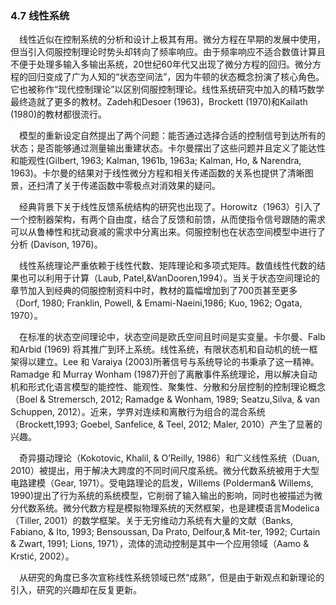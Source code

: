 ### 4.7 线性系统

　线性近似在控制系统的分析和设计上极其有用。微分方程在早期的发展中使用，但当引入伺服控制理论时势头却转向了频率响应。由于频率响应不适合数值计算且不便于处理多输入多输出系统，20世纪60年代又出现了微分方程的回归。微分方程的回归变成了广为人知的“状态空间法”，因为牛顿的状态概念扮演了核心角色。它也被称作“现代控制理论”以区别伺服控制理论。线性系统研究中加入的精巧数学最终造就了更多的教材。Zadeh和Desoer (1963)，Brockett (1970)和Kailath (1980)的教材都很流行。

　模型的重新设定自然提出了两个问题：能否通过选择合适的控制信号到达所有的状态；是否能够通过测量输出重建状态。卡尔曼摆出了这些问题并且定义了能达性和能观性(Gilbert, 1963; Kalman, 1961b, 1963a; Kalman, Ho, & Narendra, 1963)。卡尔曼的结果对于线性微分方程和相关传递函数的关系也提供了清晰图景，还扫清了关于传递函数中零极点对消效果的疑问。

　经典背景下关于线性反馈系统结构的研究也出现了。Horowitz（1963）引入了一个控制器架构，有两个自由度，结合了反馈和前馈，从而使指令信号跟随的需求可以从鲁棒性和扰动衰减的需求中分离出来。伺服控制也在状态空间模型中进行了分析 (Davison, 1976)。

　线性系统理论严重依赖于线性代数、矩阵理论和多项式矩阵。数值线性代数的结果也可以利用于计算（Laub, Patel,&VanDooren,1994）。当关于状态空间理论的章节加入到经典的伺服控制资料中时，教材的篇幅增加到了700页甚至更多（Dorf, 1980; Franklin, Powell, & Emami-Naeini,1986; Kuo, 1962; Ogata, 1970）。

　在标准的状态空间理论中，状态空间是欧氏空间且时间是实变量。卡尔曼、Falb和Arbid (1969) 将其推广到环上系统。线性系统，有限状态机和自动机的统一框架得以建立。Lee 和 Varaiya (2003)所著信号与系统导论的书秉承了这一精神。Ramadge 和 Murray Wonham (1987)开创了离散事件系统理论，用以解决自动机和形式化语言模型的能控性、能观性、聚集性、分散和分层控制的控制理论概念（Boel & Stremersch, 2012; Ramadge & Wonham, 1989; Seatzu,Silva, & van Schuppen, 2012）。近来，学界对连续和离散行为组合的混合系统（Brockett,1993; Goebel, Sanfelice, & Teel, 2012; Maler, 2010）产生了显著的兴趣。

　奇异摄动理论（Kokotovic, Khalil, & O’Reilly, 1986）和广义线性系统（Duan, 2010）被提出，用于解决大跨度的不同时间尺度系统。微分代数系统被用于大型电路建模（Gear, 1971）。受电路理论的启发，Willems (Polderman& Willems, 1990)提出了行为系统的系统模型，它削弱了输入输出的影响，同时也被描述为微分代数系统。微分代数方程是模拟物理系统的天然框架，也是建模语言Modelica（Tiller, 2001）的数学框架。关于无穷维动力系统有大量的文献（Banks, Fabiano, & Ito, 1993; Bensoussan, Da Prato, Delfour,& Mit-ter, 1992; Curtain & Zwart, 1991; Lions, 1971），流体的流动控制是其中一个应用领域（Aamo & Krstić, 2002）。

　从研究的角度已多次宣称线性系统领域已然“成熟”，但是由于新观点和新理论的引入，研究的兴趣却在反复更新。



